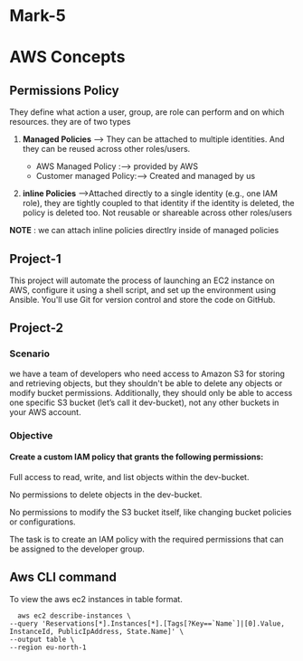 # Mark-5
# AWS Concepts

## Permissions Policy 

They define what action a user, group, are role can perform and on which resources. they are of two types

1) **Managed Policies** --> They can be attached to multiple identities. And they can be reused across other roles/users.

      - AWS Managed Policy :--> provided by AWS
      - Customer managed Policy:--> Created and managed by us
        
2) **inline Policies** -->Attached directly to a single identity (e.g., one IAM role), they are tightly coupled to that identity if the identity is deleted, the policy is deleted too.
Not reusable or shareable across other roles/users

**NOTE** : we can attach inline policies directlry inside of managed policies
## Project-1
This project will automate the process of launching an EC2 instance on AWS, configure it using a shell script, and set up the environment using Ansible. You'll use Git for version control and store the code on GitHub.

## Project-2
### Scenario
we have a team of developers who need access to Amazon S3 for storing and retrieving objects, but they shouldn't be able to delete any objects or modify bucket permissions. Additionally, they should only be able to access one specific S3 bucket (let’s call it dev-bucket), not any other buckets in your AWS account.

### Objective
#### Create a custom IAM policy that grants the following permissions:

Full access to read, write, and list objects within the dev-bucket.

No permissions to delete objects in the dev-bucket.

No permissions to modify the S3 bucket itself, like changing bucket policies or configurations.

The task is to create an IAM policy with the required permissions that can be assigned to the developer group.

## Aws CLI command

To view the aws ec2 instances in table format.

      aws ec2 describe-instances \
    --query 'Reservations[*].Instances[*].[Tags[?Key==`Name`]|[0].Value, InstanceId, PublicIpAddress, State.Name]' \
    --output table \
    --region eu-north-1 
